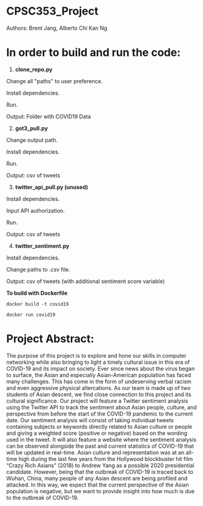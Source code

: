 CPSC353_Project
===============

Authors: Brent Jang, Alberto Chi Kan Ng

In order to build and run the code:
===================================

1. **clone_repo.py**

Change all "paths" to user preference.

Install dependencies.

Run.

Output: Folder with COVID19 Data

2. **got3_pull.py**

Change output path.

Install dependencies.

Run.

Output: csv of tweets

3. **twitter_api_pull.py (unused)**

Install dependencies.

Input API authorization.

Run.

Output: csv of tweets

4. **twitter_sentiment.py**

Install dependencies.

Change paths to .csv file.

Output: csv of tweets (with additional sentiment score variable)

**To build with Dockerfile**

```docker build -t covid19```

```docker run covid19```

Project Abstract:
==================

The purpose of this project is to explore and hone our skills in computer networking while also bringing to light a timely cultural issue in this era of COVID-19 and its impact on society. Ever since news about the virus began to surface, the Asian and especially Asian-American population has faced many challenges. This has come in the form of undeserving verbal racism and even aggressive physical altercations. As our team is made up of two students of Asian descent, we find close connection to this project and its cultural significance. Our project will feature a Twitter sentiment analysis using the Twitter API to track the sentiment about Asian people, culture, and perspective from before the start of the COVID-19 pandemic to the current date. Our sentiment analysis will consist of taking individual tweets containing subjects or keywords directly related to Asian culture or people and giving a weighted score (positive or negative) based on the wording used in the tweet. It will also feature a website where the sentiment analysis can be observed alongside the past and current statistics of COVID-19 that will be updated in real-time. Asian culture and representation was at an all-time high during the last few years from the Hollywood blockbuster hit film “Crazy Rich Asians” (2018) to Andrew Yang as a possible 2020 presidential candidate. However, being that the outbreak of COVID-19 is traced back to Wuhan, China, many people of any Asian descent are being profiled and attacked. In this way, we expect that the current perspective of the Asian population is negative, but we want to provide insight into how much is due to the outbreak of COVID-19.
